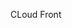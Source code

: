 CLoud Front

<p align="center">
<a href="https://github.com/fredpen/cloud-africa/blob/main/resources/ARCHITECTURE.png"></a>
</p>
